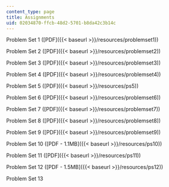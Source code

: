```yaml
---
content_type: page
title: Assignments
uid: 02034870-ffcb-48d2-5701-b8da42c3b14c
---
```


Problem Set 1 ([PDF]({{< baseurl >}}/resources/problemset1))

Problem Set 2 ([PDF]({{< baseurl >}}/resources/problemset2))

Problem Set 3 ([PDF]({{< baseurl >}}/resources/problemset3))

Problem Set 4 ([PDF]({{< baseurl >}}/resources/problemset4))

Problem Set 5 ([PDF]({{< baseurl >}}/resources/ps5))

Problem Set 6 ([PDF]({{< baseurl >}}/resources/problemset6))

Problem Set 7 ([PDF]({{< baseurl >}}/resources/problemset7))

Problem Set 8 ([PDF]({{< baseurl >}}/resources/problemset8))

Problem Set 9 ([PDF]({{< baseurl >}}/resources/problemset9))

Problem Set 10 ([PDF - 1.1MB]({{< baseurl >}}/resources/ps10))

Problem Set 11 ([PDF]({{< baseurl >}}/resources/ps11))

Problem Set 12 ([PDF - 1.5MB]({{< baseurl >}}/resources/ps12))

Problem Set 13